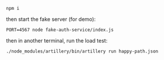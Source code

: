 ```
npm i
```

then start the fake server (for demo):

```
PORT=4567 node fake-auth-service/index.js
```

then in another terminal, run the load test:

```
./node_modules/artillery/bin/artillery run happy-path.json
```
